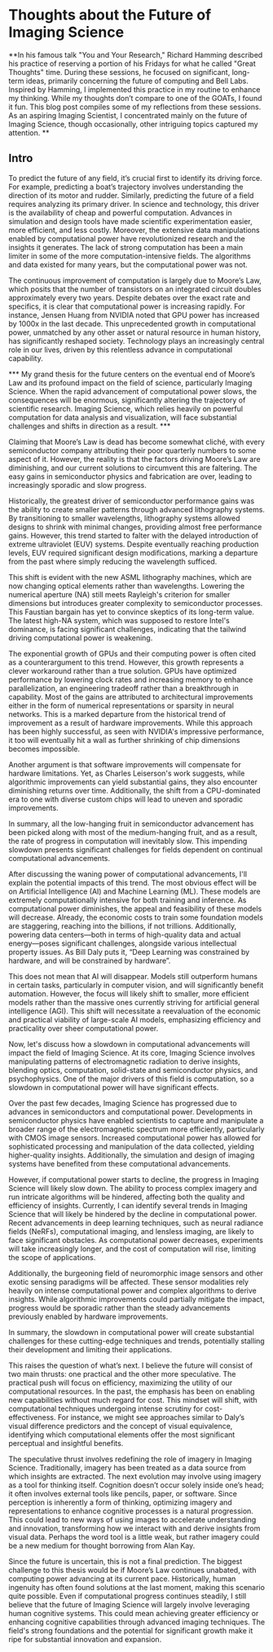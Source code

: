 # Thoughts about the Future of Imaging Science 

**In his famous talk "You and Your Research," Richard Hamming described his practice of reserving a portion of his Fridays for what he called "Great Thoughts" time. During these sessions, he focused on significant, long-term ideas, primarily concerning the future of computing and Bell Labs. Inspired by Hamming, I implemented this practice in my routine to enhance my thinking. While my thoughts don’t compare to one of the GOATs, I found it fun. This blog post compiles some of my reflections from these sessions. As an aspiring Imaging Scientist, I concentrated mainly on the future of Imaging Science, though occasionally, other intriguing topics captured my attention. **

## Intro

To predict the future of any field, it’s crucial first to identify its driving force. For example, predicting a boat’s trajectory involves understanding the direction of its motor and rudder. Similarly, predicting the future of a field requires analyzing its primary driver. In science and technology, this driver is the availability of cheap and powerful computation. Advances in simulation and design tools have made scientific experimentation easier, more efficient, and less costly. Moreover, the extensive data manipulations enabled by computational power have revolutionized research and the insights it generates. The lack of strong computation has been a main limiter in some of the more computation-intensive fields. The algorithms and data existed for many years, but the computational power was not. 

The continuous improvement of computation is largely due to Moore’s Law, which posits that the number of transistors on an integrated circuit doubles approximately every two years. Despite debates over the exact rate and specifics, it is clear that computational power is increasing rapidly. For instance, Jensen Huang from NVIDIA noted that GPU power has increased by 1000x in the last decade. This unprecedented growth in computational power, unmatched by any other asset or natural resource in human history, has significantly reshaped society. Technology plays an increasingly central role in our lives, driven by this relentless advance in computational capability.

*** My grand thesis for the future centers on the eventual end of Moore’s Law and its profound impact on the field of science, particularly Imaging Science. When the rapid advancement of computational power slows, the consequences will be enormous, significantly altering the trajectory of scientific research. Imaging Science, which relies heavily on powerful computation for data analysis and visualization, will face substantial challenges and shifts in direction as a result. ***

Claiming that Moore’s Law is dead has become somewhat cliché, with every semiconductor company attributing their poor quarterly numbers to some aspect of it. However, the reality is that the factors driving Moore’s Law are diminishing, and our current solutions to circumvent this are faltering. The easy gains in semiconductor physics and fabrication are over, leading to increasingly sporadic and slow progress.

Historically, the greatest driver of semiconductor performance gains was the ability to create smaller patterns through advanced lithography systems. By transitioning to smaller wavelengths, lithography systems allowed designs to shrink with minimal changes, providing almost free performance gains. However, this trend started to falter with the delayed introduction of extreme ultraviolet (EUV) systems. Despite eventually reaching production levels, EUV required significant design modifications, marking a departure from the past where simply reducing the wavelength sufficed.

This shift is evident with the new ASML lithography machines, which are now changing optical elements rather than wavelengths. Lowering the numerical aperture (NA) still meets Rayleigh's criterion for smaller dimensions but introduces greater complexity to semiconductor processes. This Faustian bargain has yet to convince skeptics of its long-term value. The latest high-NA system, which was supposed to restore Intel's dominance, is facing significant challenges, indicating that the tailwind driving computational power is weakening.

The exponential growth of GPUs and their computing power is often cited as a counterargument to this trend. However, this growth represents a clever workaround rather than a true solution. GPUs have optimized performance by lowering clock rates and increasing memory to enhance parallelization, an engineering tradeoff rather than a breakthrough in capability. Most of the gains are attributed to architectural improvements either in the form of numerical representations or sparsity in neural networks. This is a marked departure from the historical trend of improvement as a result of hardware improvements. While this approach has been highly successful, as seen with NVIDIA's impressive performance, it too will eventually hit a wall as further shrinking of chip dimensions becomes impossible. 

Another argument is that software improvements will compensate for hardware limitations. Yet, as Charles Leiserson's work suggests, while algorithmic improvements can yield substantial gains, they also encounter diminishing returns over time. Additionally, the shift from a CPU-dominated era to one with diverse custom chips will lead to uneven and sporadic improvements.

In summary, all the low-hanging fruit in semiconductor advancement has been picked along with most of the medium-hanging fruit, and as a result, the rate of progress in computation will inevitably slow. This impending slowdown presents significant challenges for fields dependent on continual computational advancements.

After discussing the waning power of computational advancements, I'll explain the potential impacts of this trend. The most obvious effect will be on Artificial Intelligence (AI) and Machine Learning (ML). These models are extremely computationally intensive for both training and inference. As computational power diminishes, the appeal and feasibility of these models will decrease. Already, the economic costs to train some foundation models are staggering, reaching into the billions, if not trillions. Additionally, powering data centers—both in terms of high-quality data and actual energy—poses significant challenges, alongside various intellectual property issues. As Bill Daly puts it, “Deep Learning was constrained by hardware, and will be constrained by hardware”.

This does not mean that AI will disappear. Models still outperform humans in certain tasks, particularly in computer vision, and will significantly benefit automation. However, the focus will likely shift to smaller, more efficient models rather than the massive ones currently striving for artificial general intelligence (AGI). This shift will necessitate a reevaluation of the economic and practical viability of large-scale AI models, emphasizing efficiency and practicality over sheer computational power.

Now, let's discuss how a slowdown in computational advancements will impact the field of Imaging Science. At its core, Imaging Science involves manipulating patterns of electromagnetic radiation to derive insights, blending optics, computation, solid-state and semiconductor physics, and psychophysics. One of the major drivers of this field is computation, so a slowdown in computational power will have significant effects.

Over the past few decades, Imaging Science has progressed due to advances in semiconductors and computational power. Developments in semiconductor physics have enabled scientists to capture and manipulate a broader range of the electromagnetic spectrum more efficiently, particularly with CMOS image sensors. Increased computational power has allowed for sophisticated processing and manipulation of the data collected, yielding higher-quality insights. Additionally, the simulation and design of imaging systems have benefited from these computational advancements.

However, if computational power starts to decline, the progress in Imaging Science will likely slow down. The ability to process complex imagery and run intricate algorithms will be hindered, affecting both the quality and efficiency of insights. Currently, I can identify several trends in Imaging Science that will likely be hindered by the decline in computational power. Recent advancements in deep learning techniques, such as neural radiance fields (NeRFs), computational imaging, and lensless imaging, are likely to face significant obstacles. As computational power decreases, experiments will take increasingly longer, and the cost of computation will rise, limiting the scope of applications.

Additionally, the burgeoning field of neuromorphic image sensors and other exotic sensing paradigms will be affected. These sensor modalities rely heavily on intense computational power and complex algorithms to derive insights. While algorithmic improvements could partially mitigate the impact, progress would be sporadic rather than the steady advancements previously enabled by hardware improvements.

In summary, the slowdown in computational power will create substantial challenges for these cutting-edge techniques and trends, potentially stalling their development and limiting their applications.

This raises the question of what’s next. I believe the future will consist of two main thrusts: one practical and the other more speculative. The practical push will focus on efficiency, maximizing the utility of our computational resources. In the past, the emphasis has been on enabling new capabilities without much regard for cost. This mindset will shift, with computational techniques undergoing intense scrutiny for cost-effectiveness. For instance, we might see approaches similar to Daly’s visual difference predictors and the concept of visual equivalence, identifying which computational elements offer the most significant perceptual and insightful benefits.

The speculative thrust involves redefining the role of imagery in Imaging Science. Traditionally, imagery has been treated as a data source from which insights are extracted. The next evolution may involve using imagery as a tool for thinking itself. Cognition doesn’t occur solely inside one’s head; it often involves external tools like pencils, paper, or software. Since perception is inherently a form of thinking, optimizing imagery and representations to enhance cognitive processes is a natural progression. This could lead to new ways of using images to accelerate understanding and innovation, transforming how we interact with and derive insights from visual data. Perhaps the word tool is a little weak, but rather imagery could be a new medium for thought borrowing from Alan Kay.

Since the future is uncertain, this is not a final prediction. The biggest challenge to this thesis would be if Moore’s Law continues unabated, with computing power advancing at its current pace. Historically, human ingenuity has often found solutions at the last moment, making this scenario quite possible. Even if computational progress continues steadily, I still believe that the future of Imaging Science will largely involve leveraging human cognitive systems. This could mean achieving greater efficiency or enhancing cognitive capabilities through advanced imaging techniques. The field's strong foundations and the potential for significant growth make it ripe for substantial innovation and expansion.
